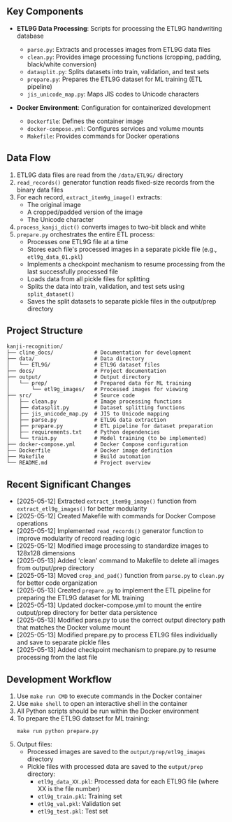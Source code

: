 ## Key Components

- **ETL9G Data Processing**: Scripts for processing the ETL9G handwriting database
  - `parse.py`: Extracts and processes images from ETL9G data files
  - `clean.py`: Provides image processing functions (cropping, padding, black/white conversion)
  - `datasplit.py`: Splits datasets into train, validation, and test sets
  - `prepare.py`: Prepares the ETL9G dataset for ML training (ETL pipeline)
  - `jis_unicode_map.py`: Maps JIS codes to Unicode characters

- **Docker Environment**: Configuration for containerized development
  - `Dockerfile`: Defines the container image
  - `docker-compose.yml`: Configures services and volume mounts
  - `Makefile`: Provides commands for Docker operations

## Data Flow

1. ETL9G data files are read from the `/data/ETL9G/` directory
2. `read_records()` generator function reads fixed-size records from the binary data files
3. For each record, `extract_item9g_image()` extracts:
   - The original image
   - A cropped/padded version of the image
   - The Unicode character
4. `process_kanji_dict()` converts images to two-bit black and white
5. `prepare.py` orchestrates the entire ETL process:
   - Processes one ETL9G file at a time
   - Stores each file's processed images in a separate pickle file (e.g., `etl9g_data_01.pkl`)
   - Implements a checkpoint mechanism to resume processing from the last successfully processed file
   - Loads data from all pickle files for splitting
   - Splits the data into train, validation, and test sets using `split_dataset()`
   - Saves the split datasets to separate pickle files in the output/prep directory

## Project Structure

```
kanji-recognition/
├── cline_docs/             # Documentation for development
├── data/                   # Data directory
│   └── ETL9G/              # ETL9G dataset files
├── docs/                   # Project documentation
├── output/                 # Output directory
│   └── prep/               # Prepared data for ML training
│       └── etl9g_images/   # Processed images for viewing
├── src/                    # Source code
│   ├── clean.py            # Image processing functions
│   ├── datasplit.py        # Dataset splitting functions
│   ├── jis_unicode_map.py  # JIS to Unicode mapping
│   ├── parse.py            # ETL9G data extraction
│   ├── prepare.py          # ETL pipeline for dataset preparation
│   ├── requirements.txt    # Python dependencies
│   └── train.py            # Model training (to be implemented)
├── docker-compose.yml      # Docker Compose configuration
├── Dockerfile              # Docker image definition
├── Makefile                # Build automation
└── README.md               # Project overview
```

## Recent Significant Changes

- [2025-05-12] Extracted `extract_item9g_image()` function from `extract_etl9g_images()` for better modularity
- [2025-05-12] Created Makefile with commands for Docker Compose operations
- [2025-05-12] Implemented `read_records()` generator function to improve modularity of record reading logic
- [2025-05-12] Modified image processing to standardize images to 128x128 dimensions
- [2025-05-13] Added 'clean' command to Makefile to delete all images from output/prep directory
- [2025-05-13] Moved `crop_and_pad()` function from `parse.py` to `clean.py` for better code organization
- [2025-05-13] Created `prepare.py` to implement the ETL pipeline for preparing the ETL9G dataset for ML training
- [2025-05-13] Updated docker-compose.yml to mount the entire output/prep directory for better data persistence
- [2025-05-13] Modified parse.py to use the correct output directory path that matches the Docker volume mount
- [2025-05-13] Modified prepare.py to process ETL9G files individually and save to separate pickle files
- [2025-05-13] Added checkpoint mechanism to prepare.py to resume processing from the last file

## Development Workflow

1. Use `make run CMD` to execute commands in the Docker container
2. Use `make shell` to open an interactive shell in the container
3. All Python scripts should be run within the Docker environment
4. To prepare the ETL9G dataset for ML training:
   ```
   make run python prepare.py
   ```
5. Output files:
   - Processed images are saved to the `output/prep/etl9g_images` directory
   - Pickle files with processed data are saved to the `output/prep` directory:
     - `etl9g_data_XX.pkl`: Processed data for each ETL9G file (where XX is the file number)
     - `etl9g_train.pkl`: Training set
     - `etl9g_val.pkl`: Validation set
     - `etl9g_test.pkl`: Test set
